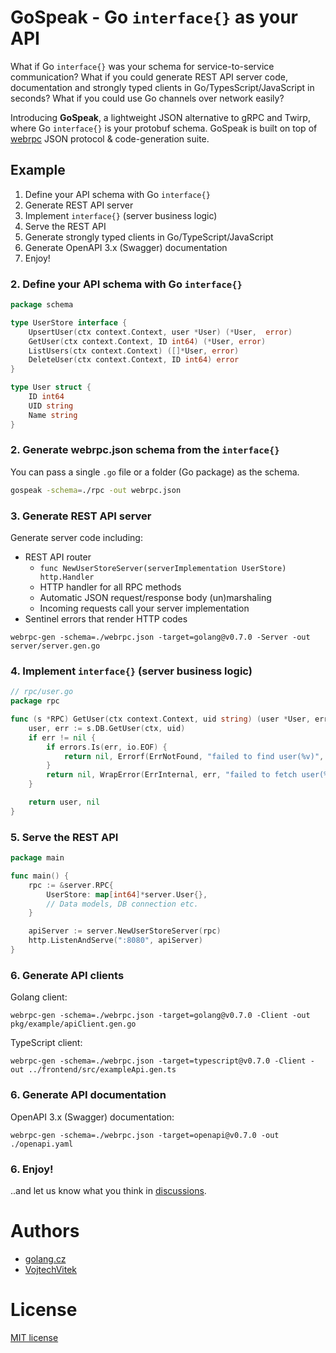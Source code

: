 # GoSpeak - Go `interface{}` as your API

What if Go `interface{}` was your schema for service-to-service communication? What if you could generate REST API server code, documentation and strongly typed clients in Go/TypesScript/JavaScript in seconds? What if you could use Go channels over network easily?

Introducing **GoSpeak**, a lightweight JSON alternative to gRPC and Twirp, where Go `interface{}` is your protobuf schema. GoSpeak is built on top of [webrpc](https://github.com/webrpc/webrpc) JSON protocol & code-generation suite.

## Example

1. Define your API schema with Go `interface{}`
2. Generate REST API server
3. Implement `interface{}` (server business logic)
4. Serve the REST API
5. Generate strongly typed clients in Go/TypeScript/JavaScript
6. Generate OpenAPI 3.x (Swagger) documentation
7. Enjoy!

### 2. Define your API schema with Go `interface{}`

```go
package schema

type UserStore interface {
	UpsertUser(ctx context.Context, user *User) (*User,  error)
	GetUser(ctx context.Context, ID int64) (*User, error)
	ListUsers(ctx context.Context) ([]*User, error)
	DeleteUser(ctx context.Context, ID int64) error
}

type User struct {
    ID int64
    UID string
    Name string
}
```

### 2. Generate webrpc.json schema from the `interface{}`

You can pass a single `.go` file or a folder (Go package) as the schema.

```sh
gospeak -schema=./rpc -out webrpc.json
```

### 3. Generate REST API server

Generate server code including:

- REST API router
  - `func NewUserStoreServer(serverImplementation UserStore) http.Handler`
  - HTTP handler for all RPC methods
  - Automatic JSON request/response body (un)marshaling
  - Incoming requests call your server implementation
- Sentinel errors that render HTTP codes

```
webrpc-gen -schema=./webrpc.json -target=golang@v0.7.0 -Server -out server/server.gen.go
```

### 4. Implement `interface{}` (server business logic)

```go
// rpc/user.go
package rpc

func (s *RPC) GetUser(ctx context.Context, uid string) (user *User, err error) {
    user, err := s.DB.GetUser(ctx, uid)
    if err != nil {
        if errors.Is(err, io.EOF) {
            return nil, Errorf(ErrNotFound, "failed to find user(%v)", uid)
        }
        return nil, WrapError(ErrInternal, err, "failed to fetch user(%v)", uid)
    }

    return user, nil
}
```

### 5. Serve the REST API

```go
package main

func main() {
   	rpc := &server.RPC{
		UserStore: map[int64]*server.User{},
        // Data models, DB connection etc.
	}

	apiServer := server.NewUserStoreServer(rpc)
	http.ListenAndServe(":8080", apiServer)
}
```

### 6. Generate API clients

Golang client:
```
webrpc-gen -schema=./webrpc.json -target=golang@v0.7.0 -Client -out pkg/example/apiClient.gen.go
```

TypeScript client:
```
webrpc-gen -schema=./webrpc.json -target=typescript@v0.7.0 -Client -out ../frontend/src/exampleApi.gen.ts
```

### 6. Generate API documentation

OpenAPI 3.x (Swagger) documentation:
```
webrpc-gen -schema=./webrpc.json -target=openapi@v0.7.0 -out ./openapi.yaml
```

### 6. Enjoy!

..and let us know what you think in [discussions](https://github.com/golang-cz/gospeak/discussions).

# Authors
- [golang.cz](https://golang.cz)
- [VojtechVitek](https://github.com/VojtechVitek)

# License

[MIT license](./LICENSE)
